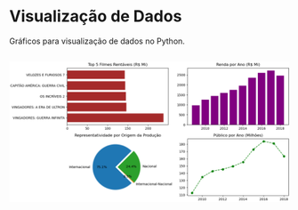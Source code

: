 # Visualização de Dados  
Gráficos para visualização de dados no Python.  

##  
![](visualizacoes/graficos-agrupados-painel.png)  
